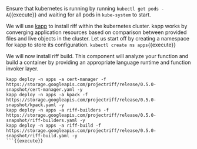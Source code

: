 Ensure that kubernetes is running by running `kubectl get pods -A`{{execute}} and waiting for all pods in `kube-system` to start.

We will use [kapp](https://get-kapp.io/) to install riff within the kubernetes cluster. kapp works by converging application resources based on comparison between provided files and live objects in the cluster.
Let us start off by creating a namespace for kapp to store its configuration.
`kubectl create ns apps`{{execute}}

We will now install riff build. This component will analyze your function and build a container by providing an appropriate language runtime and function invoker layer.

```
kapp deploy -n apps -a cert-manager -f https://storage.googleapis.com/projectriff/release/0.5.0-snapshot/cert-manager.yaml -y
kapp deploy -n apps -a kpack -f https://storage.googleapis.com/projectriff/release/0.5.0-snapshot/kpack.yaml -y
kapp deploy -n apps -a riff-builders -f https://storage.googleapis.com/projectriff/release/0.5.0-snapshot/riff-builders.yaml -y
kapp deploy -n apps -a riff-build -f https://storage.googleapis.com/projectriff/release/0.5.0-snapshot/riff-build.yaml -y
```{{execute}}
